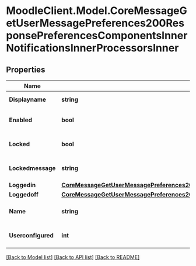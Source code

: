 # MoodleClient.Model.CoreMessageGetUserMessagePreferences200ResponsePreferencesComponentsInnerNotificationsInnerProcessorsInner

## Properties

Name | Type | Description | Notes
------------ | ------------- | ------------- | -------------
**Displayname** | **string** | Display name | [optional] 
**Enabled** | **bool** | Is enabled? | [optional] [default to null]
**Locked** | **bool** | Is locked by admin? | [optional] [default to null]
**Lockedmessage** | **string** | Text to display if locked | [optional] [default to "null"]
**Loggedin** | [**CoreMessageGetUserMessagePreferences200ResponsePreferencesComponentsInnerNotificationsInnerProcessorsInnerLoggedin**](CoreMessageGetUserMessagePreferences200ResponsePreferencesComponentsInnerNotificationsInnerProcessorsInnerLoggedin.md) |  | [optional] 
**Loggedoff** | [**CoreMessageGetUserMessagePreferences200ResponsePreferencesComponentsInnerNotificationsInnerProcessorsInnerLoggedoff**](CoreMessageGetUserMessagePreferences200ResponsePreferencesComponentsInnerNotificationsInnerProcessorsInnerLoggedoff.md) |  | [optional] 
**Name** | **string** | Processor name | [optional] [default to "null"]
**Userconfigured** | **int** | Is configured? | [optional] [default to null]

[[Back to Model list]](../README.md#documentation-for-models) [[Back to API list]](../README.md#documentation-for-api-endpoints) [[Back to README]](../README.md)

